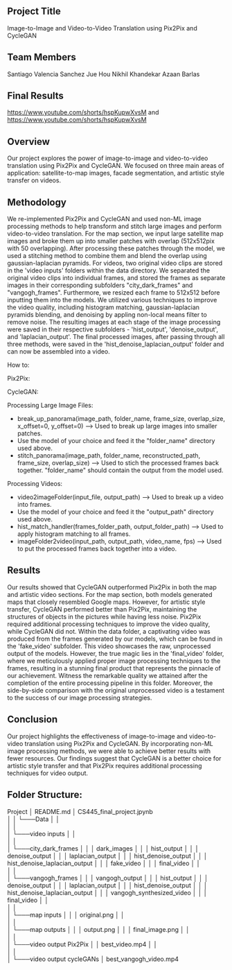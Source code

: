 ## Project Title
Image-to-Image and Video-to-Video Translation using Pix2Pix and CycleGAN

## Team Members
Santiago Valencia Sanchez
Jue Hou
Nikhil Khandekar
Azaan Barlas

## Final Results
https://www.youtube.com/shorts/hspKupwXvsM and https://www.youtube.com/shorts/hspKupwXvsM

## Overview
Our project explores the power of image-to-image and video-to-video translation using Pix2Pix and CycleGAN. We focused on three main areas of application: satellite-to-map images, facade segmentation, and artistic style transfer on videos.

## Methodology
We re-implemented Pix2Pix and CycleGAN and used non-ML image processing methods to help transform and stitch large images and perform video-to-video translation. 
For the map section, we input large satellite map images and broke them up into smaller patches with overlap (512x512pix with 50 overlapping). After processing these patches through the model, we used a stitching method to combine them and blend the overlap using gaussian-laplacian pyramids. 
For videos, two original video clips are stored in the 'video inputs' folders within the data directory. We separated the original video clips into individual frames, and stored the frames as separate images in their corresponding subfolders "city_dark_frames" and "vangogh_frames". Furthermore, we resized each frame to 512x512 before inputting them into the models. We utilized various techniques to improve the video quality, including histogram matching, gaussian-laplacian pyramids blending, and denoising by appling non-local means filter to remove noise. The resulting images at each stage of the image processing were saved in their respective subfolders - 'hist_output', 'denoise_output', and 'laplacian_output'. The final processed images, after passing through all three methods, were saved in the 'hist_denoise_laplacian_output' folder and can now be assembled into a video.

How to:   

Pix2Pix:  

CycleGAN: 

Processing Large Image Files:    

* break_up_panorama(image_path, folder_name, frame_size, overlap_size, x_offset=0, y_offset=0) --> Used to break up large images into smaller patches.
* Use the model of your choice and feed it the "folder_name" directory used above.
* stitch_panorama(image_path, folder_name, reconstructed_path, frame_size, overlap_size) -->  Used to stich the processed frames back together. "folder_name" should contain the output from the model used.    

Processing Videos:

* video2imageFolder(input_file, output_path) --> Used to break up a video into frames.
* Use the model of your choice and feed it the "output_path" directory used above.
* hist_match_handler(frames_folder_path, output_folder_path) --> Used to apply histogram matching to all frames.
* imageFolder2video(input_path, output_path, video_name, fps) --> Used to put the processed frames back together into a video.

## Results
Our results showed that CycleGAN outperformed Pix2Pix in both the map and artistic video sections. For the map section, both models generated maps that closely resembled Google maps. However, for artistic style transfer, CycleGAN performed better than Pix2Pix, maintaining the structures of objects in the pictures while having less noise. Pix2Pix required additional processing techniques to improve the video quality, while CycleGAN did not. Within the data folder, a captivating video was produced from the frames generated by our models, which can be found in the 'fake_video' subfolder. This video showcases the raw, unprocessed output of the models. However, the true magic lies in the 'final_video' folder, where we meticulously applied proper image processing techniques to the frames, resulting in a stunning final product that represents the pinnacle of our achievement. Witness the remarkable quality we attained after the completion of the entire processing pipeline in this folder. Moreover, the side-by-side comparison with the original unprocessed video is a testament to the success of our image processing strategies.

## Conclusion
Our project highlights the effectiveness of image-to-image and video-to-video translation using Pix2Pix and CycleGAN. By incorporating non-ML image processing methods, we were able to achieve better results with fewer resources. Our findings suggest that CycleGAN is a better choice for artistic style transfer and that Pix2Pix requires additional processing techniques for video output.

## Folder Structure:

Project
│   README.md
│   CS445_final_project.jpynb   
│
│
└───Data
│   │   
│   │  
│   └───video inputs
│   │            
│   │   
│   └───city_dark_frames
│   │   │   dark_images
│   │   │   hist_output
│   │   │   denoise_output
│   │   │   laplacian_output
│   │   │   hist_denoise_output
│   │   │   hist_denoise_laplacian_output
│   │   │   fake_video
│   │   │   final_video
│   │   
│   │  
│   └───vangogh_frames
│   │   │   vangogh_output
│   │   │   hist_output
│   │   │   denoise_output
│   │   │   laplacian_output
│   │   │   hist_denoise_output
│   │   │   hist_denoise_laplacian_output
│   │   │   vangogh_synthesized_video
│   │   │   final_video
│   │   
│   │  
│   └───map inputs
│   │   │   original.png
│   │  
│   │   
│   └───map outputs
│   │   │   output.png
│   │   │   final_image.png
│   │   
│   │  
│   └───video output Pix2Pix
│   │       best_video.mp4
│   │   
│   │  
│   └───video output cycleGANs
│           best_vangogh_video.mp4
